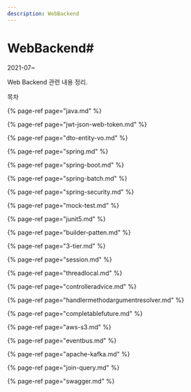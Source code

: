 ```yaml
---
description: WebBackend
---
```


# WebBackend\#

2021-07~

Web Backend 관련 내용 정리.

목차 

{% page-ref page="java.md" %}

{% page-ref page="jwt-json-web-token.md" %}

{% page-ref page="dto-entity-vo.md" %}

{% page-ref page="spring.md" %}

{% page-ref page="spring-boot.md" %}

{% page-ref page="spring-batch.md" %}

{% page-ref page="spring-security.md" %}

{% page-ref page="mock-test.md" %}

{% page-ref page="junit5.md" %}

{% page-ref page="builder-patten.md" %}

{% page-ref page="3-tier.md" %}

{% page-ref page="session.md" %}

{% page-ref page="threadlocal.md" %}

{% page-ref page="controlleradvice.md" %}

{% page-ref page="handlermethodargumentresolver.md" %}

{% page-ref page="completablefuture.md" %}

{% page-ref page="aws-s3.md" %}

{% page-ref page="eventbus.md" %}

{% page-ref page="apache-kafka.md" %}

{% page-ref page="join-query.md" %}

{% page-ref page="swagger.md" %}





